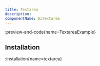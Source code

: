 ```yaml
---
title: Textarea
description:
componentName: UiTextarea
---
```


:preview-and-code{name=TextareaExample}

## Installation

:installation{name=textarea}
